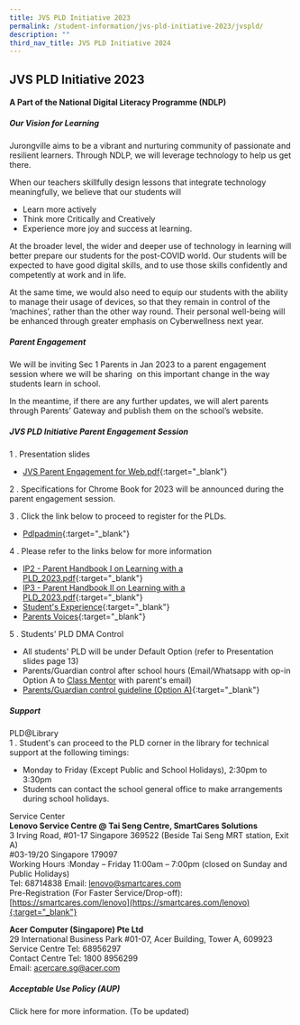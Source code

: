 ```yaml
---
title: JVS PLD Initiative 2023
permalink: /student-information/jvs-pld-initiative-2023/jvspld/
description: ""
third_nav_title: JVS PLD Initiative 2024
---
```

## JVS PLD Initiative 2023

#### A Part of the National Digital Literacy Programme (NDLP)

##### Our Vision for Learning

Jurongville aims to be a vibrant and nurturing community of passionate and resilient learners. Through NDLP, we will leverage technology to help us get there.

When our teachers skillfully design lessons that integrate technology meaningfully, we believe that our students will&nbsp;  

*   Learn more actively
*   Think more Critically and Creatively
*   Experience more joy and success at learning.

At the broader level, the wider and deeper use of technology in learning will better prepare our students for the post-COVID world. Our students will be expected to have good digital skills, and to use those skills confidently and competently at work and in life.  
  
At the same time, we would also need to equip our students with the ability to manage their usage of devices, so that they remain in control of the ‘machines’, rather than the other way round. Their personal well-being will be enhanced through greater emphasis on Cyberwellness next year.

##### Parent Engagement

We will be inviting Sec 1 Parents in Jan 2023 to a parent engagement session where we will be sharing&nbsp; on this important change in the way students learn in school.  

In the meantime, if there are any further updates, we will alert parents through Parents’ Gateway and publish them on the school’s website.

##### JVS PLD Initiative Parent Engagement Session

1 \. Presentation slides<br>
* [JVS Parent Engagement for Web.pdf](/files/JVS%20Parent%20Engagement%20for%20Web.pdf){:target="_blank"}

2 \. Specifications for Chrome Book for 2023 will be announced during the parent engagement session.

3 \. Click the link below to proceed to register for the PLDs.<br>
* [Pdlpadmin](https://go.gov.sg/pdlpadmin){:target="_blank"}

4 \. Please refer to the links below for more information<br>
* [IP2 - Parent Handbook I on Learning with a PLD_2023.pdf](/files/IP2%20-%20Parent%20Handbook%20I%20on%20Learning%20with%20a%20PLD_2023.pdf){:target="_blank"}<br>
* [IP3 - Parent Handbook II on Learning with a PLD_2023.pdf](/files/IP3%20-%20Parent%20Handbook%20II%20on%20Learning%20with%20a%20PLD_2023.pdf){:target="_blank"}<br>
* [Student's Experience](http://www.youtube.com/watch?v=atVkNBXMVnY){:target="_blank"}<br>
* [Parents Voices](https://go.gov.sg/parent-voxpop-1){:target="_blank"}

5 \. Students' PLD DMA Control<br>
* All students' PLD will be under Default Option (refer to Presentation slides page 13)
* Parents/Guardian control after school hours (Email/Whatsapp with op-in Option A to [Class Mentor](/student-information/class-mentors-2023/) with parent's email)
* [Parents/Guardian control guideline (Option A)](/files/e-DMA-Parent-Guide-v2.0-Option-A-Chrome-OS.pdf){:target="_blank"}

##### Support

PLD@Library  
1 \. Student's can proceed to the PLD corner in the library for technical support at the following timings:  
*  Monday to Friday (Except Public and School Holidays), 2:30pm to 3:30pm  
* Students can contact the school general office to make arrangements during school holidays.
		 
Service Center<br>
**Lenovo Service Centre @ Tai Seng Centre, SmartCares Solutions**<br>
3 Irving Road, #01-17 Singapore 369522 (Beside Tai Seng MRT station, Exit A)<br>
#03-19/20 Singapore 179097<br>
Working Hours :Monday – Friday 11:00am – 7:00pm (closed on Sunday and Public Holidays)<br>
Tel: 68714838     Email: [lenovo@smartcares.com](mailto:lenovo@smartcares.com)<br>
Pre-Registration (For Faster Service/Drop-off):
[https://smartcares.com/lenovo](https://smartcares.com/lenovo){:target="_blank"}

**Acer Computer (Singapore) Pte Ltd**<br>
29 International Business Park #01-07, Acer Building, Tower A, 609923<br>
Service Centre Tel: 68956297<br>
Contact Centre Tel: 1800 8956299<br>
Email: [acercare.sg@acer.com](mailto:acercare.sg@acer.com)

##### Acceptable Use Policy (AUP)

Click here for more information. (To be updated)